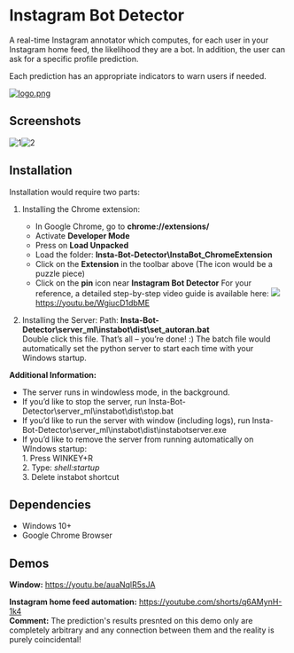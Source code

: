 
# Instagram Bot Detector

 A real-time Instagram annotator which computes, for each user in your Instagram home feed, the likelihood they are a bot.
 In addition, the user can ask for a specific profile prediction.

 Each prediction has an appropriate indicators to warn users if needed. 



[![logo.png](https://i.postimg.cc/C1BfkXq3/logo.png)](https://postimg.cc/R6mFzPGd)



## Screenshots

![1](https://i.postimg.cc/2js6sMyh/1.png)![2](https://i.postimg.cc/CxYK18jK/2.png)


## Installation

Installation would require two parts:

1. Installing the Chrome extension:  
    - In Google Chrome, go to **chrome://extensions/**
    - Activate **Developer Mode**
    - Press on **Load Unpacked**
    - Load the folder: **Insta-Bot-Detector\InstaBot_ChromeExtension**
    - Click on the **Extension** in the toolbar above (The icon would be a puzzle piece)
    - Click on the **pin** icon near **Instagram Bot Detector**
For your reference, a detailed step-by-step video guide is available here:
	![](https://youtu.be/WgiucD1dbME) https://youtu.be/WgiucD1dbME

2. Installing the Server:
Path: **Insta-Bot-Detector\server_ml\instabot\dist\set_autoran.bat** \
Double click this file. That’s all – you’re done! :)
The batch file would automatically set the python server to start each time with your Windows startup.

**Additional Information:**
* The server runs in windowless mode, in the background.
* If you’d like to stop the server, run Insta-Bot-Detector\server_ml\instabot\dist\stop.bat
* If you’d like to run the server with window (including logs), run Insta-Bot-Detector\server_ml\instabot\dist\instabotserver.exe
* If you’d like to remove the server from running automatically on WIndows startup:\
        1. Press WINKEY+R\
        2. Type: *shell:startup*\
        3. Delete instabot shortcut

## Dependencies

* Windows 10+
* Google Chrome Browser
## Demos

**Window:**
https://youtu.be/auaNqlR5sJA

**Instagram home feed automation:**
https://youtube.com/shorts/q6AMynH-1k4 \
**Comment:** The prediction's results presnted on this demo only are completely arbitrary and any connection between them and the reality is purely coincidental!
